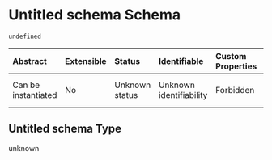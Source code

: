 # Untitled schema Schema

```txt
undefined
```



| Abstract            | Extensible | Status         | Identifiable            | Custom Properties | Additional Properties | Access Restrictions | Defined In                                                                                                     |
| :------------------ | :--------- | :------------- | :---------------------- | :---------------- | :-------------------- | :------------------ | :------------------------------------------------------------------------------------------------------------- |
| Can be instantiated | No         | Unknown status | Unknown identifiability | Forbidden         | Allowed               | none                | [assay-valid-1\_array.json](../../../schemas/validation_tests/assay-valid-1_array.json "open original schema") |

## Untitled schema Type

unknown
